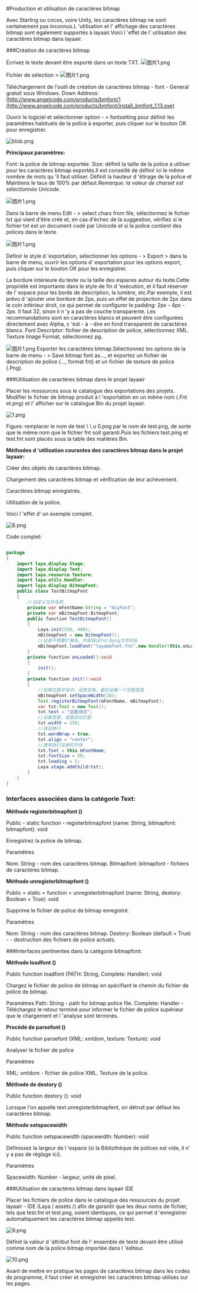 #Production et utilisation de caractères bitmap



Avec Starling ou cocos, voire Unity, les caractères bitmap ne sont certainement pas inconnus.L 'utilisation et l' affichage des caractères bitmap sont également supportés à layaair.Voici l 'effet de l' utilisation des caractères bitmap dans layaair.



 



###Création de caractères bitmap

Écrivez le texte devant être exporté dans un texte TXT.
​![图片1.png](http://ldc.layabox.com/uploadfile/image/20160518/1463538920512897.png)

Fichier de sélection >
​![图片1.png](http://ldc.layabox.com/uploadfile/image/20160518/1463538942170528.png)

Téléchargement de l'outil de création de caractères bitmap - font - General gratuit sous Windows.
Down Address:[http://www.angelcode.com/products/bmfont/](http://www.angelcode.com/products/bmfont/install_bmfont_1.13.exe)

Ouvrir le logiciel et sélectionner option - > fontsetting pour définir les paramètres habituels de la police à exporter, puis cliquer sur le bouton OK pour enregistrer.

![blob.png](http://ldc.layabox.com/uploadfile/image/20170104/1483527761311236.png)        

**Principaux paramètres:**

Font: la police de bitmap exportée.
Size: définit la taille de la police à utiliser pour les caractères bitmap exportés.Il est conseillé de définir ici le même nombre de mots qu 'il faut utiliser.
Définit la hauteur d 'étirage de la police et Maintiens le taux de 100% par défaut.
​*Remarque: la valeur de charset est sélectionnée Unicode.*

​![图片1.png](http://ldc.layabox.com/uploadfile/image/20160518/1463538956945255.png)

Dans la barre de menu Edit - > select chars from file, sélectionnez le fichier txt qui vient d'être créé et, en cas d'échec de la suggestion, vérifiez si le fichier txt est un document codé par Unicode et si la police contient des polices dans le texte.

​![图片1.png](http://ldc.layabox.com/uploadfile/image/20160518/1463538965101975.png)

Définir le style d 'exportation, sélectionner les options - > Export > dans la barre de menu, ouvrir les options d' exportation pour les options export, puis cliquer sur le bouton OK pour les enregistrer.

La bordure intérieure du texte ou la taille des espaces autour du texte.Cette propriété est importante dans le style de fin d 'exécution, et il faut réserver de l' espace pour les bords de description, la lumière, etc.Par exemple, il est prévu d 'ajouter une bordure de 2px, puis un effet de projection de 2px dans le coin inférieur droit, ce qui permet de configurer le padding: 2px - 4px - 2px.
Il faut 32, sinon il n 'y a pas de couche transparente.
Les recommandations sont en caractères blancs et peuvent être configurées directement avec Alpha, c 'est - à - dire en fond transparent de caractères blancs.
Font Descriptor: fichier de description de police, sélectionnez XML.
Texture Image Format, sélectionnez pg.

​![图片1.png](http://ldc.layabox.com/uploadfile/image/20160518/1463538975736762.png)
Exporter les caractères bitmap.Sélectionnez les options de la barre de menu - > Save bitmap font as..., et exportez un fichier de description de police (..., format fnt) et un fichier de texture de police (.Png).



 



###Utilisation de caractères bitmap dans le projet layaair

Placer les ressources sous le catalogue des exportations des projets.
Modifier le fichier de bitmap produit à l 'exportation en un même nom (.Fnt et.png) et l' afficher sur le catalogue Bin du projet layaair.

​![1.png](http://ldc.layabox.com/uploadfile/image/20160627/1467013751154102.png)

Figure: remplacer le nom de test \ \ u 0.png par le nom de test.png, de sorte que le même nom que le fichier fnt soit garanti.Puis les fichiers test.ping et test.fnt sont placés sous la table des matières Bin.


 



**Méthodes d 'utilisation courantes des caractères bitmap dans le projet layaair:**

Créer des objets de caractères bitmap.

Chargement des caractères bitmap et vérification de leur achèvement.

Caractères bitmap enregistrés.

Utilisation de la police.

Voici l 'effet d' un exemple complet.

![8.png](img/8.png)

Code complet:



 




```java

package
{
    import laya.display.Stage;
    import laya.display.Text;
    import laya.resource.Texture;
    import laya.utils.Handler;
    import laya.display.BitmapFont;
    public class TestBitmapFont
    {
        //自定义文件名称
        private var mFontName:String = "diyFont";
        private var mBitmapFont:BitmapFont;
        public function TestBitmapFont()
        {
            Laya.init(550, 400);
            mBitmapFont = new BitmapFont();
            //这里不需要扩展名，外部保证fnt与png文件同名
            mBitmapFont.loadFont("layabmfont.fnt",new Handler(this,onLoaded));
        }
        private function onLoaded():void
        {
            init();
        }
        private function init():void
        { 
            //如果位图字体中，没放空格，最好设置一个空格宽度
            mBitmapFont.setSpaceWidth(10);
            Text.registerBitmapFont(mFontName, mBitmapFont);
            var txt:Text = new Text();
            txt.text = "这是测试";
            //设置宽度，高度自动匹配
            txt.width = 250;
            //自动换行
            txt.wordWrap = true;
            txt.align = "center";
            //使用我们注册的字体
            txt.font = this.mFontName;
            txt.fontSize = 50;
            txt.leading = 5;
            Laya.stage.addChild(txt);
        }
    }
}
```





 



### **Interfaces associées dans la catégorie Text:**


 **Méthode registerbitmapfont ()**  

Public - static function - registerbitmapfont (name: String, bitmapfont: bitmapfont): void

Enregistrez la police de bitmap.

Paramètres

Nom: String - nom des caractères bitmap.
Bitmapfont: bitmapfont - fichiers de caractères bitmap.


 



**Méthode unregisterbitmapfont ()** 

Public = static = function = unregisterbitmapfont (name: String, destory: Boolean = True): void

Supprime le fichier de police de bitmap enregistré.

Paramètres

Nom: String - nom des caractères bitmap.
Destory: Boolean (default = True) - - destruction des fichiers de police actuels.



  



###Interfaces pertinentes dans la catégorie bitmapfont:


 **Méthode loadfont ()** 

Public function loadfont (PATH: String, Complete: Handler): void

Chargez le fichier de police de bitmap en spécifiant le chemin du fichier de police de bitmap.

Paramètres
Path: String - path for bitmap police file.
Complete: Handler - Téléchargez le retour terminé pour informer le fichier de police supérieur que le chargement et l 'analyse sont terminés.


 



**Procédé de parsefont ()** 

Public function parsefont (XML: xmldom, texture: Texture): void

Analyser le fichier de police

Paramètres

XML: xmldom - fichier de police XML.
Texture de la police.


 

 



**Méthode de destory ()**

Public function destory (): void

Lorsque l'on appelle text.unregisterbitmapfent, on détruit par défaut les caractères bitmap.


  



**Méthode setspacewidth**

Public function setspacewidth (spacewidth: Number): void

Définissez la largeur de l 'espace (si la Bibliothèque de polices est vide, il n' y a pas de réglage ici).

Paramètres

Spacewidth: Number - largeur, unité de pixel.



 

  



###Utilisation de caractères bitmap dans layaair IDE

Placer les fichiers de police dans le catalogue des ressources du projet layaair - IDE (Laya / assets /) afin de garantir que les deux noms de fichier, tels que test.fnt et test.png, soient identiques, ce qui permet d 'enregistrer automatiquement les caractères bitmap appelés test.

![9.png](img/9.png)

Définit la valeur d 'attribut font de l' ensemble de texte devant être utilisé comme nom de la police bitmap importée dans l 'éditeur.

![10.png](img/10.png)

Avant de mettre en pratique les pages de caractères bitmap dans les codes de programme, il faut créer et enregistrer les caractères bitmap utilisés sur les pages.


 